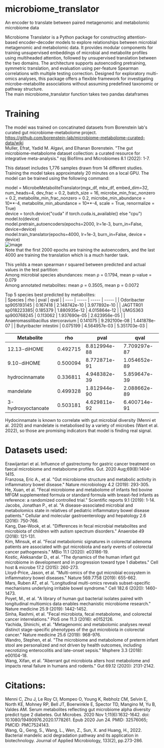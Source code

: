 # microbiome_translator
An encoder to translate between paired metagenomic and metabolomic microbiome data

Microbiome Translator is a Python package for constructing attention-based encoder–decoder models to explore relationships between microbial metagenomic and metabolomic data. It provides modular components for training unsupervised embeddings of microbial and metabolite profiles using multiheaded attention, followed by unsupervised translation between the two domains. The architecture supports autoencoding pretraining, symmetric translation, and evaluation using per-feature Spearman correlations with multiple testing correction. Designed for exploratory multi-omics analyses, this package offers a flexible framework for investigating microbe–metabolite associations without assuming predefined taxonomic or pathway structure.<br/>
The main microbiome_translator function takes two pandas dataframes

# Training
The model was trained on concatinated datasets from Borenstein lab's curated gut microbiome-metabolome project.
https://github.com/borenstein-lab/microbiome-metabolome-curated-data/wiki<br/>
Muller, Efrat, Yadid M. Algavi, and Elhanan Borenstein. "The gut microbiome-metabolome dataset collection: a curated resource for integrative meta-analysis." npj Biofilms and Microbiomes 8.1 (2022): 1-7.

This dataset includes 1,776 samples drawn from 14 different studies. Training the model takes approximately 20 minutes on a local GPU. The model can be trained using the following command:

model = MicrobeMetaboliteTranslator(mgx_df, mbx_df, embed_dim=32, num_heads=4, dev_frac = 0.2, batch_size = 16, microbe_min_frac_nonzero = 0.2, metabolite_min_frac_nonzero = 0.2, microbe_min_abundance = 10**-4, metabolite_min_abundance = 10**-4, scale = True, renormalize = True)<br/>
device = torch.device("cuda" if torch.cuda.is_available() else "cpu")<br/>
model.to(device)<br/>
model.pretrain_autoencoders(epochs=2000, lr=1e-3, burn_in=False, device=device)<br/>
model.train_translator(epochs=4000, lr=1e-3, burn_in=False, device = device)<br/>
![image](https://github.com/user-attachments/assets/5d3e45a0-acf2-45ca-a709-7eb347f4019d)<br/>
Note that the first 2000 epochs are training the autoencoders, and the last 4000 are training the translation which is a much harder task.

This yeilds a mean spearman r squared between predicted and actual values in the test partition:<br/>
Among microbial species abundances: mean ρ = 0.1794, mean p-value = 0.079<br/>
Among annotated metabolites: mean ρ = 0.3505, mean p = 0.0072<br/>

Top 5 species best predicted by metabolites:<br/>
| Species |	rho	| pval | qval |
| ---- | ----- | ----- | ----- |
| Odoribacter sp905193145 |	0.167418 | 2.148742e-10 |	3.977892e-10 |
| JAGTTR01 sp018223385|	0.185379	| 1.880935e-12 |	4.015864e-12 |
| UMGS363 sp900768245	| 0.113062	| 1.937690e-05 |	2.623956e-05 |
| Anaeromassilibacillus stercoravium | 0.141075	| 9.292100e-08	| 1.441878e-07 |
| Butyribacter intestini	| 0.075199	| 4.564957e-03 |	5.351703e-03 |

|	Metabolite | rho | pval |	qval |
| ---- | ----- | ----- | ----- |
| 12.13-diHOME |	0.492715 | 8.812994e-88 | 7.709297e-87 |
| 9.10-diHOME	| 0.500094 | 8.772871e-91 | 1.054652e-89 |
| hydrocinnamate | 0.336811 | 4.948382e-39 | 5.859647e-39 |
| mandelate | 0.499328 | 1.812944e-90 | 2.088662e-89 |
| 3-hydroxyoctanoate | 0.503181 | 4.629811e-92 | 6.400714e-91 |

Hydocinnamate is known to correlate with gut microbial diversity (Menni et al. 2020) and mandelate is metabolised by a variety of microbes (Want et al. 2022), so those are promising indicators that model is finding real signal.

# Datasets used:<br/>
Erawijantari et al. Influence of gastrectomy for gastric cancer treatment on faecal microbiome and metabolome profiles. Gut. 2020 Aug;69(8):1404-1415.<br/>
Franzosa, Eric A., et al. "Gut microbiome structure and metabolic activity in inflammatory bowel disease." Nature microbiology 4.2 (2019): 293-305.<br/>
He, Xuan, et al. "Fecal microbiome and metabolome of infants fed bovine MFGM supplemented formula or standard formula with breast-fed infants as reference: a randomized controlled trial." Scientific reports 9.1 (2019): 1-14.<br/>
Jacobs, Jonathan P., et al. "A disease-associated microbial and metabolomics state in relatives of pediatric inflammatory bowel disease patients." Cellular and molecular gastroenterology and hepatology 2.6 (2016): 750-766.<br/>
Kang, Dae-Wook, et al. "Differences in fecal microbial metabolites and microbiota of children with autism spectrum disorders." Anaerobe 49 (2018): 121-131.<br/>
Kim, Minsuk, et al. "Fecal metabolomic signatures in colorectal adenoma patients are associated with gut microbiota and early events of colorectal cancer pathogenesis." MBio 11.1 (2020): e03186-19.<br/>
Kostic, Aleksandar D., et al. "The dynamics of the human infant gut microbiome in development and in progression toward type 1 diabetes." Cell host & microbe 17.2 (2015): 260-273.<br/>
Lloyd-Price, Jason, et al. "Multi-omics of the gut microbial ecosystem in inflammatory bowel diseases." Nature 569.7758 (2019): 655-662.<br/>
Mars, Ruben AT, et al. "Longitudinal multi-omics reveals subset-specific mechanisms underlying irritable bowel syndrome." Cell 182.6 (2020): 1460-1473.<br/>
Poyet, M., et al. "A library of human gut bacterial isolates paired with longitudinal multiomics data enables mechanistic microbiome research." Nature medicine 25.9 (2019): 1442-1452.<br/>
Sinha, Rashmi, et al. "Fecal microbiota, fecal metabolome, and colorectal cancer interrelations." PloS one 11.3 (2016): e0152126.<br/>
Yachida, Shinichi, et al. "Metagenomic and metabolomic analyses reveal distinct stage-specific phenotypes of the gut microbiota in colorectal cancer." Nature medicine 25.6 (2019): 968-976.<br/>
Wandro, Stephen, et al. "The microbiome and metabolome of preterm infant stool are personalized and not driven by health outcomes, including necrotizing enterocolitis and late-onset sepsis." Msphere 3.3 (2018): e00104-18.<br/>
Wang, Xifan, et al. "Aberrant gut microbiota alters host metabolome and impacts renal failure in humans and rodents." Gut 69.12 (2020): 2131-2142.<br/>

# Citations:<br/>
Menni C, Zhu J, Le Roy CI, Mompeo O, Young K, Rebholz CM, Selvin E, North KE, Mohney RP, Bell JT, Boerwinkle E, Spector TD, Mangino M, Yu B, Valdes AM. Serum metabolites reflecting gut microbiome alpha diversity predict type 2 diabetes. Gut Microbes. 2020 Nov 1;11(6):1632-1642. doi: 10.1080/19490976.2020.1778261. Epub 2020 Jun 24. PMID: 32576065; PMCID: PMC7524143.<br/>
Wang, Q., Geng, S., Wang, L., Wen, Z., Sun, X. and Huang, H., 2022. Bacterial mandelic acid degradation pathway and its application in biotechnology. Journal of Applied Microbiology, 133(2), pp.273-286.
